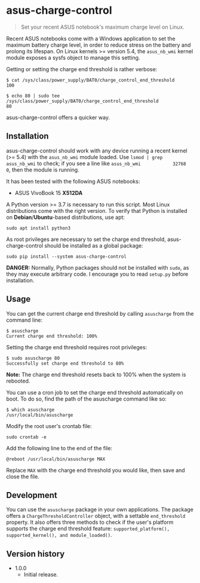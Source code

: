 # asus-charge-control

> Set your recent ASUS notebook's maximum charge level on Linux.

Recent ASUS notebooks come with a Windows application to set the maximum battery
charge level, in order to reduce stress on the battery and prolong its lifespan. On
Linux kernels >= version 5.4, the ```asus_nb_wmi``` kernel module exposes a sysfs object to manage this setting.

Getting or setting the charge end threshold is rather verbose:

```console
$ cat /sys/class/power_supply/BAT0/charge_control_end_threshold
100

$ echo 80 | sudo tee /sys/class/power_supply/BAT0/charge_control_end_threshold
80
```

asus-charge-control offers a quicker way.

## Installation

asus-charge-control should work with any device running a recent kernel (>= 5.4) with the ```asus_nb_wmi``` module loaded. Use ```lsmod | grep asus_nb_wmi``` to check; if you see a line like ```asus_nb_wmi            32768  0```, then the module is running.

It has been tested with the following ASUS notebooks:

- ASUS VivoBook 15 **X512DA**

A Python version >= 3.7 is necessary to run this script. Most Linux distributions come with the right version. To verify that Python is installed on **Debian**/**Ubuntu**-based distributions, use apt:

```console
sudo apt install python3
```

As root privileges are necessary to set the charge end threshold, asus-charge-control should be installed as a global package:

```console
sudo pip install --system asus-charge-control
```
**DANGER:** Normally, Python packages should not be installed with ```sudo```, as they may execute arbitrary code. I encourage you to read ```setup.py``` before installation.


## Usage

You can get the current charge end threshold by calling ```asuscharge``` from  the command line:

```console
$ asuscharge
Current charge end threshold: 100%
```

Setting the charge end threshold requires root privileges:

```console
$ sudo asuscharge 80
Successfully set charge end threshold to 80%
```

**Note:** The charge end threshold resets back to 100% when the system is rebooted.

You can use a cron job to set the charge end threshold automatically on boot. To do so, find the path of the asuscharge command like so:

```console
$ which asuscharge
/usr/local/bin/asuscharge
```

Modify the root user's crontab file:

```console
sudo crontab -e
```

Add the following line to the end of the file:

```console
@reboot /usr/local/bin/asuscharge MAX
```

Replace ```MAX``` with the charge end threshold you would like, then save and close the file.

## Development

You can use the ```asuscharge``` package in your own applications. The package offers a ```ChargeThresholdController``` object, with a settable ```end_threshold``` property. It also offers three methods to check if the user's platform supports the charge end threshold feature: ```supported_platform(), supported_kernel(), and module_loaded()```.

## Version history

* 1.0.0
  * Initial release.
